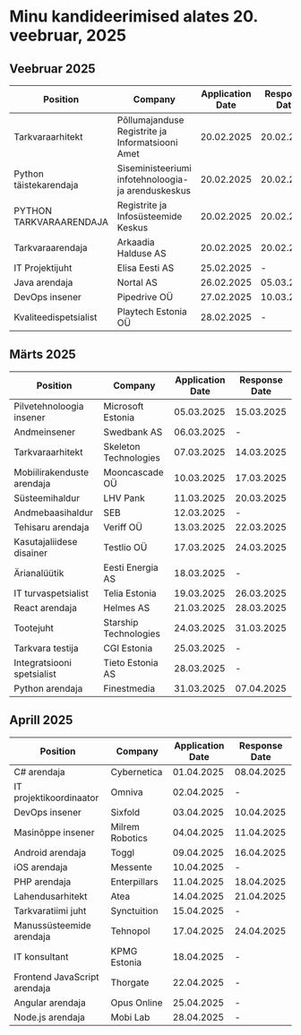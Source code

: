 # Minu kandideerimised alates 20. veebruar, 2025

## Veebruar 2025

| Position | Company | Application Date | Response Date |
|----------|---------|------------------|---------------|
| Tarkvaraarhitekt | Põllumajanduse Registrite ja Informatsiooni Amet | 20.02.2025 | 20.02.2025 |
| Python täistekarendaja | Siseministeeriumi infotehnoloogia- ja arenduskeskus | 20.02.2025 | 20.02.2025 |
| PYTHON TARKVARAARENDAJA | Registrite ja Infosüsteemide Keskus | 20.02.2025 | 20.02.2025 |
| Tarkvaraarendaja | Arkaadia Halduse AS | 20.02.2025 | 20.02.2025 |
| IT Projektijuht | Elisa Eesti AS | 25.02.2025 | - |
| Java arendaja | Nortal AS | 26.02.2025 | 05.03.2025 |
| DevOps insener | Pipedrive OÜ | 27.02.2025 | 10.03.2025 |
| Kvaliteedispetsialist | Playtech Estonia OÜ | 28.02.2025 | - |

## Märts 2025

| Position | Company | Application Date | Response Date |
|----------|---------|------------------|---------------|
| Pilvetehnoloogia insener | Microsoft Estonia | 05.03.2025 | 15.03.2025 |
| Andmeinsener | Swedbank AS | 06.03.2025 | - |
| Tarkvaraarhitekt | Skeleton Technologies | 07.03.2025 | 14.03.2025 |
| Mobiilirakenduste arendaja | Mooncascade OÜ | 10.03.2025 | 17.03.2025 |
| Süsteemihaldur | LHV Pank | 11.03.2025 | 20.03.2025 |
| Andmebaasihaldur | SEB | 12.03.2025 | - |
| Tehisaru arendaja | Veriff OÜ | 13.03.2025 | 22.03.2025 |
| Kasutajaliidese disainer | Testlio OÜ | 17.03.2025 | 24.03.2025 |
| Ärianalüütik | Eesti Energia AS | 18.03.2025 | - |
| IT turvaspetsialist | Telia Estonia | 19.03.2025 | 26.03.2025 |
| React arendaja | Helmes AS | 21.03.2025 | 28.03.2025 |
| Tootejuht | Starship Technologies | 24.03.2025 | 31.03.2025 |
| Tarkvara testija | CGI Estonia | 25.03.2025 | - |
| Integratsiooni spetsialist | Tieto Estonia AS | 28.03.2025 | - |
| Python arendaja | Finestmedia | 31.03.2025 | 07.04.2025 |

## Aprill 2025

| Position | Company | Application Date | Response Date |
|----------|---------|------------------|---------------|
| C# arendaja | Cybernetica | 01.04.2025 | 08.04.2025 |
| IT projektikoordinaator | Omniva | 02.04.2025 | - |
| DevOps insener | Sixfold | 03.04.2025 | 10.04.2025 |
| Masinõppe insener | Milrem Robotics | 04.04.2025 | 11.04.2025 |
| Android arendaja | Toggl | 09.04.2025 | 16.04.2025 |
| iOS arendaja | Messente | 10.04.2025 | - |
| PHP arendaja | Enterpillars | 11.04.2025 | 18.04.2025 |
| Lahendusarhitekt | Atea | 14.04.2025 | 21.04.2025 |
| Tarkvaratiimi juht | Synctuition | 15.04.2025 | - |
| Manussüsteemide arendaja | Tehnopol | 17.04.2025 | 24.04.2025 |
| IT konsultant | KPMG Estonia | 18.04.2025 | - |
| Frontend JavaScript arendaja | Thorgate | 22.04.2025 | - |
| Angular arendaja | Opus Online | 25.04.2025 | - |
| Node.js arendaja | Mobi Lab | 28.04.2025 | - |
